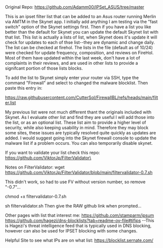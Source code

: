 Original Repo:
https://github.com/Adamm00/IPSet_ASUS/tree/master

This is an ipset filter list that can be added to an Asus router running Merlin via AMTM in the Skynet app.  I initially add anything I am testing via the "fast switch" option of the Skynet settings first.  Then if you have a list you like better than the default for Skynet you can update the default Skynet list with that list.  This list is actually a lists of list, when Skynet does it's update it will check for updates to each of thse list--they are dynamic and change daily.  The list can be checked at firehol.  The lists in the file (default as of 10/24) were checked for update frequency, composition, and reviews on FireHol.  Most of them have updated within the last week, don't have a lot of complaints in their reviews, and are used in other lists to provide a signifcant portion of those lists blocks.

To add the list to Skynet simply enter your router via SSH, type the command "Firewall" and select to changed the malware blocklist.  Then paste this entry in:

https://raw.githubusercontent.com/CutterSol/FirewallBL/refs/heads/main/filter.list

My previous list were not much different thant the originals included with Skynet.  As I evaluate other list and find they are useful I will add those into the list, or as an optional list.  These list aim to provide a higher level of security, while also keeping usability in mind.  Therefore they may block some sites, these issues are typically resolved quite quickly as updates are added.  I would suggest going into the Skynet firewall console to update the malware list if a problem occurs.  You can also temporarily disable skynet.  

If you want to validate your list check this repo: https://github.com/ViktorJp/FilterValidator\

Notes on FilterValidator:
wget https://github.com/ViktorJp/FilterValidator/blob/main/filtervalidator-0.7.sh 

This didn't work, so had to use FV without version number, so remove "-0.7"...  

chmod +x filtervalidator-0.7.sh 

sh filtervalidator.sh
Then give the RAW github link when prompted...  

Other pages with list that interest me:
https://github.com/stamparm/ipsum
https://github.com/hagezi/dns-blocklists?tab=readme-ov-file#tifips --This is Hagezi's threat intelligence feed that is typically used in DNS blocking, however can also be used for IPSET blocking with some changes.  

Helpful Site to see what IPs are on what list:
https://blocklist.sernate.com/

